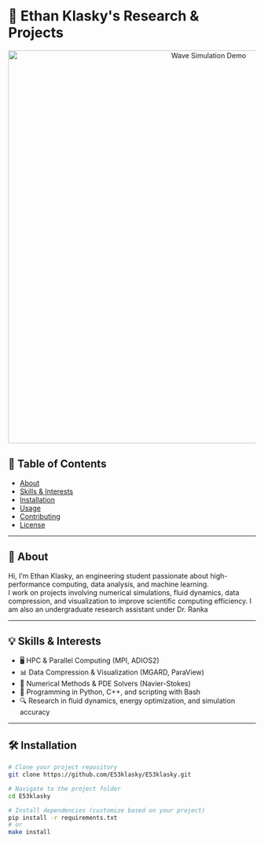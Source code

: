 # 🚀 Ethan Klasky's Research & Projects
<p align="center">
  <img src="assets/simulation.gif" alt="Wave Simulation Demo" width="800"/>
</p>


## 🎯 Table of Contents
- [About](#about)
- [Skills & Interests](#skills--interests)
- [Installation](#installation)
- [Usage](#usage)
- [Contributing](#contributing)
- [License](#license)

---

## 📖 About
Hi, I’m Ethan Klasky, an engineering student passionate about high-performance computing, data analysis, and machine learning.  
I work on projects involving numerical simulations, fluid dynamics, data compression, and visualization to improve scientific computing efficiency.
I am also an undergraduate research assistant under Dr. Ranka

---

## 💡 Skills & Interests
- 🖥️ HPC & Parallel Computing (MPI, ADIOS2)  
- 📊 Data Compression & Visualization (MGARD, ParaView)  
- 🔢 Numerical Methods & PDE Solvers (Navier-Stokes)  
- 🐍 Programming in Python, C++, and scripting with Bash  
- 🔍 Research in fluid dynamics, energy optimization, and simulation accuracy  

---

## 🛠️ Installation

```bash
# Clone your project repository
git clone https://github.com/E53klasky/E53klasky.git

# Navigate to the project folder
cd E53klasky

# Install dependencies (customize based on your project)
pip install -r requirements.txt
# or
make install
